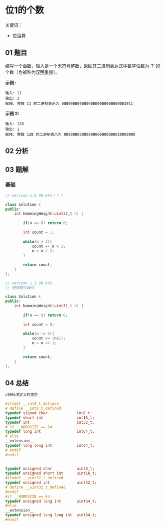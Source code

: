 # 位1的个数 

关键词：

- 位运算

## 01 题目

编写一个函数，输入是一个无符号整数，返回其二进制表达式中数字位数为 ‘1’ 的个数（也被称为[汉明重量](https://baike.baidu.com/item/%E6%B1%89%E6%98%8E%E9%87%8D%E9%87%8F)）。

**示例 :**

```
输入: 11
输出: 3
解释: 整数 11 的二进制表示为 00000000000000000000000000001011
```

 

**示例 2:**

```
输入: 128
输出: 1
解释: 整数 128 的二进制表示为 00000000000000000000000010000000
```

## 02 分析



## 03 题解

### 基础

```c++
// version 1.0 98.66%？？？

class Solution {
public:
    int hammingWeight(uint32_t n) {
        
        if(n == 0) return 0;
        
        int count = 1;
        
        while(n > 2){
            count += n % 2;
            n = n / 2;
        }
        
        return count;
    }
};
```

```c++
// version 1.1 98.66%
// 使用移位操作

class Solution {
public:
    int hammingWeight(uint32_t n) {
        
        if(n == 0) return 0;
        
        int count = 0;
        
        while(n != 0){
            count += (n&1);
            n = n >> 1;
        }
        
        return count;
    }
};
```

## 04 总结

```c++
c99标准定义的类型

#ifndef __int8_t_defined  
# define __int8_t_defined  
typedef signed char             int8_t;   
typedef short int               int16_t;  
typedef int                     int32_t;  
# if __WORDSIZE == 64  
typedef long int                int64_t;  
# else  
__extension__  
typedef long long int           int64_t;  
# endif  
#endif  
  
  
typedef unsigned char           uint8_t;  
typedef unsigned short int      uint16_t;  
#ifndef __uint32_t_defined  
typedef unsigned int            uint32_t;  
# define __uint32_t_defined  
#endif  
#if __WORDSIZE == 64  
typedef unsigned long int       uint64_t;  
#else  
__extension__  
typedef unsigned long long int  uint64_t;  
#endif 
```

